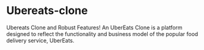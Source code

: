 # Ubereats-clone
Ubereats Clone and Robust Features! An UberEats Clone is a platform designed to reflect the functionality and business model of the popular food delivery service, UberEats.
